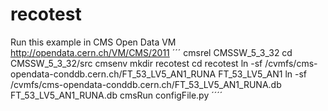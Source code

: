 # recotest
Run this example in CMS Open Data VM http://opendata.cern.ch/VM/CMS/2011
´´´
cmsrel CMSSW_5_3_32
cd CMSSW_5_3_32/src
cmsenv
mkdir recotest
cd recotest
ln -sf /cvmfs/cms-opendata-conddb.cern.ch/FT_53_LV5_AN1_RUNA FT_53_LV5_AN1
ln -sf /cvmfs/cms-opendata-conddb.cern.ch/FT_53_LV5_AN1_RUNA.db FT_53_LV5_AN1_RUNA.db
cmsRun configFile.py
´´´´
